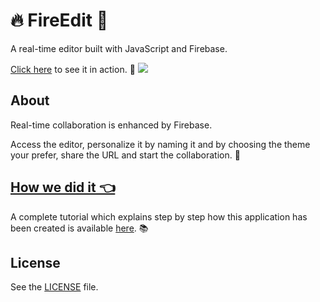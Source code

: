 # :fire: FireEdit :pencil:
A real-time editor built with JavaScript and Firebase.

[Click here](https://coltaemanuela.github.io/FireEdit/) to see it in action. :rocket:
[![](https://i.imgur.com/R2R62ie.png)](https://coltaemanuela.github.io/FireEdit/)

## About

Real-time collaboration is enhanced by Firebase.

Access the editor, personalize it by naming it and by choosing the theme your prefer, share the URL and start the collaboration. :busts_in_silhouette:

## [How we did it 👈][tutorial] 

A complete tutorial which explains step by step how this application has been created is available [here][tutorial]. :books:


## License


See the [LICENSE](LICENSE) file.

[tutorial]: https://www.codementor.io/johnnyb/fireedit-real-time-editor-javascript-firebase-59lnmf3c6
